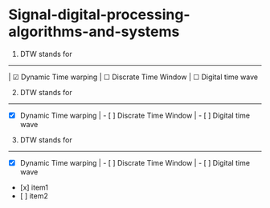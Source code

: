 # Signal-digital-processing-algorithms-and-systems
1. DTW stands for 
---------------------------------------------
| &#9745; Dynamic Time warping | &#9744; Discrate Time Window | &#9744; Digital time wave


2. DTW stands for 
---------------------------------------------
- [x] Dynamic Time warping | - [ ] Discrate Time Window | - [ ] Digital time wave


3. DTW stands for 
---------------------------------------------
- [x] Dynamic Time warping | - [ ] Discrate Time Window | - [ ] Digital time wave

<ul><li>[x] item1</li><li>[ ] item2</li></ul>
